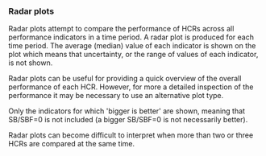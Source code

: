### Radar plots

Radar plots attempt to compare the performance of HCRs across all performance indicators in a time period. A radar plot is produced for each time period.
The average (median) value of each indicator is shown on the plot which means that uncertainty, or the range of values of each indicator, is not shown. 

Radar plots can be useful for providing a quick overview of the overall performance of each HCR. However, for more a detailed inspection of the performance it may be necessary to use an alternative plot type.

Only the indicators for which 'bigger is better' are shown, meaning that SB/SBF=0 is not included (a bigger SB/SBF=0 is not necessarily better).

Radar plots can become difficult to interpret when more than two or three HCRs are compared at the same time.



